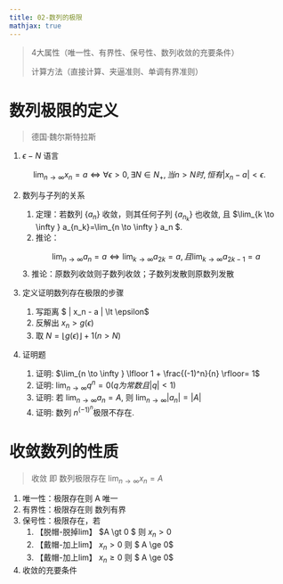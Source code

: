 ```yaml
---
title: 02-数列的极限
mathjax: true
---
```


> 4大属性（唯一性、有界性、保号性、数列收敛的充要条件）
> 
> 计算方法（直接计算、夹逼准则、单调有界准则）


# 数列极限的定义

>  德国·魏尔斯特拉斯

1. $\epsilon-N$ 语言

  $$
  \lim_{n \to \infty } x_n = a \iff \forall \epsilon \gt 0, \exists N \in N_+, 当 n \gt N 时, 恒有 | x_n - a | \lt \epsilon.
  $$

2. 数列与子列的关系

   1. 定理：若数列 $\{a_n\}$ 收敛，则其任何子列 $\{a_{n_k}\}$ 也收敛, 且 $\lim_{k \to \infty } a_{n_k}=\lim_{n \to \infty } a_n $.
   2. 推论： 

   $$
   \lim_{n \to \infty } a_n=a \iff \lim_{k \to \infty } a_{2k}=a, 且 \lim_{k \to \infty } a_{2k-1}=a
   $$
   3. 推论：原数列收敛则子数列收敛；子数列发散则原数列发散

3. 定义证明数列存在极限的步骤

   1. 写距离 $ | x_n - a |  \lt \epsilon$
   2. 反解出 $x_n > g(\epsilon)$
   3. 取 $N = \lfloor g(\epsilon)\rfloor + 1 (n \gt N)$

4. 证明题

   1. 证明: $\lim_{n \to \infty }  \lfloor 1 + \frac{(-1)^n}{n} \rfloor= 1$
   2. 证明: $\lim_{n \to \infty } q^n=0  (q 为常数且 |q| \lt 1)$
   3. 证明: 若 $\lim_{n \to \infty } a_n=A$, 则 $\lim_{n \to \infty } |a_n|=|A|$
   4. 证明: 数列 $n^{(-1)^n}$极限不存在.

# 收敛数列的性质

> 收敛 即 数列极限存在  $\lim_{n \to \infty } x_n=A$

1. 唯一性：极限存在则 A 唯一
2. 有界性：极限存在则 数列有界
3. 保号性：极限存在，若 
   1. 【脱帽-脱掉lim】 $A \gt 0 $ 则 $x_n \gt 0$ 
   2. 【戴帽-加上lim】 $x_n \gt 0$ 则 $ A \ge 0$
   3. 【戴帽-加上lim】 $x_n \ge 0$ 则 $ A \ge 0$
4. 收敛的充要条件




